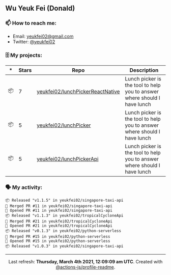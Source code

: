 ## Wu Yeuk Fei (Donald)

### 📫 How to reach me:

- Email: [yeukfei02@gmail.com](yeukfei02@gmail.com)
- Twitter: [@yeukfei02](https://twitter.com/yeukfei02)

### 🗄 My projects:

|*|Stars|Repo|Description|
|---|---|---|---|
| 📦 | 7 | [yeukfei02/lunchPickerReactNative](https://github.com/yeukfei02/lunchPickerReactNative) | Lunch picker is the tool to help you to answer where should I have lunch |
| 📦 | 5 | [yeukfei02/lunchPicker](https://github.com/yeukfei02/lunchPicker) | Lunch picker is the tool to help you to answer where should I have lunch |
| 📦 | 5 | [yeukfei02/lunchPickerApi](https://github.com/yeukfei02/lunchPickerApi) | Lunch picker is the tool to help you to answer where should I have lunch |

### 🗣 My activity:

```
📦 Released "v1.1.5" in yeukfei02/singapore-taxi-api
🎉 Merged PR #11 in yeukfei02/singapore-taxi-api
💪 Opened PR #11 in yeukfei02/singapore-taxi-api
📦 Released "v1.1.3" in yeukfei02/tropicalCycloneApi
🎉 Merged PR #21 in yeukfei02/tropicalCycloneApi
💪 Opened PR #21 in yeukfei02/tropicalCycloneApi
📦 Released "v0.1.3" in yeukfei02/python-serverless
🎉 Merged PR #15 in yeukfei02/python-serverless
💪 Opened PR #15 in yeukfei02/python-serverless
📦 Released "v1.0.3" in yeukfei02/singapore-taxi-api
```

<!-- <img src="https://github-readme-stats.vercel.app/api?username=yeukfei02&show_icons=true&count_private=true&theme=radical" />

<img src="https://github-readme-stats.vercel.app/api/top-langs/?username=yeukfei02&theme=radical" /> -->

---

<p align="center">Last refresh: <b>Thursday, March 4th 2021, 12:09:09 am UTC</b>. Created with <a href=https://github.com/marketplace/actions/profile-readme>@actions-js/profile-readme</a>.</p>

